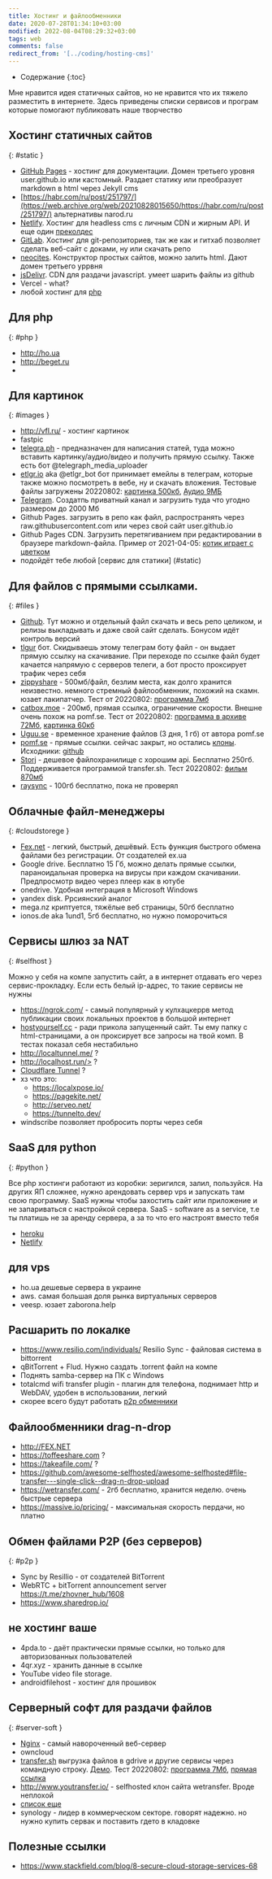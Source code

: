 ```yaml
---
title: Хостинг и файлообменники
date: 2020-07-28T01:34:10+03:00
modified: 2022-08-04T08:29:32+03:00
tags: web
comments: false
redirect_from: '[../coding/hosting-cms]'
---
```


- Содержание
{:toc}

Мне нравится идея статичных сайтов, но не нравится что их тяжело разместить в  интернете. Здесь приведены списки сервисов и програм которые помогают публиковать наше творчество

## Хостинг статичных сайтов  
{: #static }  

- [GitHub Pages](http://pages.github.com) - хостинг для документации. Домен третьего уровня user.github.io или кастомный. Раздает статику или преобразует markdown в html через Jekyll cms
- [https://habr.com/ru/post/251797/](https://web.archive.org/web/20210828015650/https://habr.com/ru/post/251797/) альтернативы narod.ru 
- [Netlify](https://app.netlify.com). Хостинг для headless cms с личным CDN и жирным API. И еще один [преколдес](https://app.netlify.com/drop)
- [GitLab](https://gitlab.com/). Хостинг для git-репозиториев, так же как и гитхаб позволяет сделать веб-сайт с доками, ну или скачать репо
- [neocites](https://neocities.org/). Конструктор простых сайтов, можно залить html. Дают домен третьего уррвня
- [jsDelivr](https://www.jsdelivr.com/). CDN для раздачи javascript. умеет шарить файлы из github
- Vercel - what?
- любой хостинг для [php](#php)


## Для php  
{: #php }
- <http://ho.ua>
- <http://beget.ru>
- 

## Для картинок
{: #images }

- <http://vfl.ru/> - хостинг картинок
- fastpic
- [telegra.ph](https://telegra.ph/) - предназначен для написания статей, туда можно вставить картинку/аудио/видео и получить прямую ссылку. Также есть бот @telegraph_media_uploader
- [etlgr.io](https://etlgr.io/) aka @etlgr_bot бот принимает емейлы в телеграм, которые также можно посмотреть в вебе, ну и скачать вложения. Тестовые файлы загружены 20220802: [картинка 500кб](https://etlgr.me/attachments/ccaa64e98ed57093cfcee59bba62f95173fad2816c0edcc378977c732e44d60e),
[Аудио 9МБ](https://etlgr.me/attachments/ae1f38c7df5b190dbe611607ac59fbdd6c5fcb434413c1e209932a2cb4673f18)
- [Telegram](https://t.me). Создатпь приватный канал и загрузить туда что угодно размером до 2000 Мб
- Github Pages. загрузить в репо как файл, распространять через raw.githubusercontent.com или через свой сайт user.github.io
- Github Pages CDN. Загрузить перетягиванием при редактировании в браузере markdown-файла. Пример от 2021-04-05: <a href="https://user-images.githubusercontent.com/17731587/113583782-c0140200-9632-11eb-9c59-1596155e5ac1.mp4">котик играет с цветком</a>
- подойдёт тебе любой [сервис для статики] (#static)



## Для файлов с прямыми ссылками. 
{: #files }

- [Github](http://github.com). Тут можно и отдельный файл скачать и весь репо целиком, и релизы выкладывать и даже свой сайт сделать. Бонусом идёт контроль версий
- [tlgur](http://t.metlgurbot) бот. Скидываешь этому телеграм боту файл - он выдает прямую ссылку на скачивание. При переходе по ссылке файл будет качается напрямую с серверов телеги, а бот просто проксирует трафик через себя
- [zippyshare](https://www.zippyshare.com/) - 500мб/файл, безлим места, как долго хранится неизвестно. немного стремный файлообменник, похожий на скамн. юзает лакипатчер. Тест от 20220802: [программа 7мб](https://www5.zippyshare.com/v/lYHxyKiz/file.html)
- [catbox.moe](https://catbox.moe/) - 200мб, прямая ссылка, ограничение скорости. Внешне очень похож на pomf.se. Тест от 20220802: [программа в архиве 72Мб](https://files.catbox.moe/mufkwf.zip), [картинка 60кб](https://files.catbox.moe/fk9c1e.jpg)
- [Uguu.se](https://uguu.se/) - временное хранение файлов (3 дня, 1 гб) от автора pomf.se
- [pomf.se](https://www.pomf.se/) - прямые ссылки. сейчас закрыт, но остались [клоны](https://status.uguu.se/clones.html). Исходники: [github](https://github.com/nokonoko/Uguu)
- [Storj](https://www.storj.io/) - дешевое файлохранилище с хорошим api. Бесплатно 250гб. Поддерживается программой transfer.sh. Тест 20220802: [фильм 870мб](https://link.storjshare.io/s/jxnnsqrzeqxvfinajdd5tqek6kla/feel-soft/Matrica_voskreshenie_TEVAS.mp4)
- [raysync](https://www.raysync.io/pricing/) - 100гб бесплатно, пока не проверял


## Облачные файл-менеджеры
{: #cloudstorege }
- [Fex.net](http://fex.net) - легкий, быстрый, дешёвый. Есть функция быстрого обмена файлами без регистрации. От создателей ex.ua
- Google drive. Бесплатно 15 Гб, можно делать прямые ссылки, параноидальная проверка на вирусы при каждом скачивании. Предпросмотр видео через плеер как в ютубе 
- onedrive. Удобная интеграция в Microsoft Windows
- yandex disk. Ррсиянский аналог
- mega.nz криптуется, тяжёлые веб страницы, 50гб бесплатно
- ionos.de aka 1und1, 5гб бесплатно, но нужно поморочиться


## Сервисы шлюз за NAT
{: #selfhost }

Можно у себя на компе запустить сайт, а в интернет отдавать его через сервис-прокладку. Если есть белый ip-адрес, то такие сервисы не нужны
- <https://ngrok.com/> - самый популярный у кулхацкеррв метод публикации своих локальных проектов в большой интернет
- [hostyourself.cc](http://hostyourself.cc) - ради прикола запущенный сайт. Ты ему папку с html-страницами, а он проксирует все запросы на твой комп. В тестах показал себя нестабильно
- <http://localtunnel.me/> ?
- http://localhost.run/> ?
- [Cloudflare Tunnel](https://developers.cloudflare.com/cloudflare-one/tutorials/share-new-site/) ?
- хз что это: 
  - <https://localxpose.io/> 
  - <https://pagekite.net/> 
  - <http://serveo.net/> 
  - <https://tunnelto.dev/>
- windscribe позволяет пробросить порты через себя

 

## SaaS для python
{: #python }

Все php хостинги работают из коробки: зеригился, залил, пользуйся. На других ЯП сложнее, нужно арендовать сервер vps и запускать там свою программу. SaaS нужны чтобы захостить сайт или приложение и не запариваться с настройкой сервера. SaaS - software as a service, т.е ты платишь не за аренду сервера, а за то что его настроят вместо тебя
- [heroku](https://www.heroku.com/)
- [Netlify](https://www.netlify.com/)

## для vps
- ho.ua дешевые сервера в украине
- aws. самая большая доля рынка виртуальных серверов
- veesp. юзает zaborona.help




## Расшарить по локалке
- <https://www.resilio.com/individuals/> Resilio Sync - файловая система в bittorrent
- qBitTorrent + Flud. Нужно саздать .torrent файл на компе
- Поднять samba-сервер на ПК с Windows 
- totalcmd wifi transfer plugin - плагин для телефона, поднимает http и WebDAV, удобен в использовании, легкий
- скорее всего будут работать [p2p обменники](#p2p)

## Файлообменники drag-n-drop
- <http://FEX.NET> 
- <https://toffeeshare.com> ?
- <https://takeafile.com/> ?
- <https://github.com/awesome-selfhosted/awesome-selfhosted#file-transfer---single-click--drag-n-drop-upload> 
- <https://wetransfer.com/> - 2гб бесплатно, хранится неделю. очень быстрые сервера
- <https://massive.io/pricing/> - максимальная скорость пердачи, но платно



## Обмен файлами P2P (без серверов)  
{: #p2p }

- Sync by Resillio - от создателей BitTorrent
- WebRTC + bitTorrent announcement server <https://t.me/zhovner_hub/1608>
- <https://www.sharedrop.io/>

## не хостинг ваше 
- 4pda.to - даёт практически прямые ссылки, но только для авторизованных пользователей
- 4qr.xyz - хранить данные в ссылке
- YouTube video file storage.
- androidfilehost - хостинг для прошивок

## Серверный софт для раздачи файлов
{: #server-soft }

- [Nginx](http://nginx.org/ru/docs/beginners_guide.html) - самый навороченный веб-сервер
- owncloud
- [transfer.sh](https://github.com/dutchcoders/transfer.sh/) выгрузка файлов в gdrive и другие сервисы через командную строку. [Демо](https://transfer.sh/). Тест 20220802: [программа 7Мб](https://transfer.sh/ePEtqU/carnac.2.3.13.zip), [прямая ссылка](https://transfer.sh/get/ePEtqU/carnac.2.3.13.zip)
- <http://www.youtransfer.io/> - selfhosted клон сайта wetransfer. Вроде неплохой
- [список еще](https://github.com/awesome-selfhosted/awesome-selfhosted#file-transfer---single-click--drag-n-drop-upload)
- synology - лидер в коммерческом секторе. говорят надежно. но нужно купить сервак и поставить гдето в кладовке


## Полезные ссылки
- <https://www.stackfield.com/blog/8-secure-cloud-storage-services-68>
